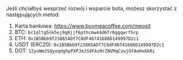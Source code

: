 Jeśli chciałbyś wesprzeć rozwój i wsparcie bota, możesz skorzystać z następujących metod:

1. Karta bankowa: https://www.buymeacoffee.com/meosit
2. BTC: `bc1qltg5nk5ej9g8jjf6pthcmw44d6fr0ggqwrf5rp`
3. ETH: `0x1B5Bbb9f23865ADf7C8dF46741686D149997D2c1`
4. USDT (ERC20): `0x1B5Bbb9f23865ADf7C8dF46741686D149997D2c1`
5. DOT: `12yuWmJSQyoqdghpPXPJmJSdFAzHrZNVMqCzwjGfAeHx6kRi`